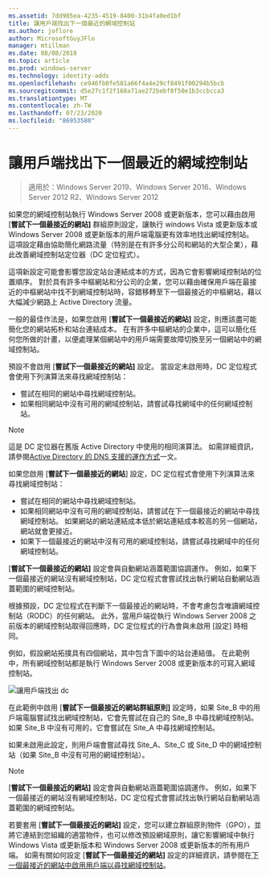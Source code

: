 ```yaml
---
ms.assetid: 7dd905ea-4235-4519-8400-31b4fa0ed1bf
title: 讓用戶端找出下一個最近的網域控制站
ms.author: joflore
author: MicrosoftGuyJFlo
manager: mtillman
ms.date: 08/08/2018
ms.topic: article
ms.prod: windows-server
ms.technology: identity-adds
ms.openlocfilehash: ce946fb0fe581a66f4a4e29cf8491f00294b5bcb
ms.sourcegitcommit: d5e27c1f2f168a71ae272bebf8f50e1b3ccbcca3
ms.translationtype: MT
ms.contentlocale: zh-TW
ms.lasthandoff: 07/23/2020
ms.locfileid: "86953580"
---
```

# <a name="enabling-clients-to-locate-the-next-closest-domain-controller"></a>讓用戶端找出下一個最近的網域控制站

> 適用於：Windows Server 2019、Windows Server 2016、Windows Server 2012 R2、Windows Server 2012

如果您的網域控制站執行 Windows Server 2008 或更新版本，您可以藉由啟用 [**嘗試下一個最接近的網站]** 群組原則設定，讓執行 windows Vista 或更新版本或 Windows Server 2008 或更新版本的用戶端電腦更有效率地找出網域控制站。 這項設定藉由協助簡化網路流量（特別是在有許多分公司和網站的大型企業），藉此改善網域控制站定位器（DC 定位程式）。

這項新設定可能會影響您設定站台連結成本的方式，因為它會影響網域控制站的位置順序。 對於具有許多中樞網站和分公司的企業，您可以藉由確保用戶端在最接近的中樞網站中找不到網域控制站時，容錯移轉至下一個最接近的中樞網站，藉以大幅減少網路上 Active Directory 流量。

一般的最佳作法是，如果您啟用 [**嘗試下一個最接近的網站]** 設定，則應該盡可能簡化您的網站拓朴和站台連結成本。 在有許多中樞網站的企業中，這可以簡化任何您所做的計畫，以便處理某個網站中的用戶端需要故障切換至另一個網站中的網域控制站。

預設不會啟用 [**嘗試下一個最接近的網站]** 設定。 當設定未啟用時，DC 定位程式會使用下列演算法來尋找網域控制站：

- 嘗試在相同的網站中尋找網域控制站。
- 如果相同網站中沒有可用的網域控制站，請嘗試尋找網域中的任何網域控制站。

> [!NOTE]
> 這是 DC 定位器在舊版 Active Directory 中使用的相同演算法。 如需詳細資訊，請參閱[Active Directory 的 DNS 支援的運作方式](/previous-versions/windows/it-pro/windows-server-2003/cc759550(v=ws.10))一文。

如果您啟用 [**嘗試下一個最接近的網站**] 設定，DC 定位程式會使用下列演算法來尋找網域控制站：

- 嘗試在相同的網站中尋找網域控制站。
- 如果相同網站中沒有可用的網域控制站，請嘗試在下一個最接近的網站中尋找網域控制站。 如果網站的網站連結成本低於網站連結成本較高的另一個網站，網站就會更接近。
- 如果下一個最接近的網站中沒有可用的網域控制站，請嘗試尋找網域中的任何網域控制站。

[**嘗試下一個最接近的網站]** 設定會與自動網站涵蓋範圍協調運作。 例如，如果下一個最接近的網站沒有網域控制站，DC 定位程式會嘗試找出執行網站自動網站涵蓋範圍的網域控制站。

根據預設，DC 定位程式在判斷下一個最接近的網站時，不會考慮包含唯讀網域控制站（RODC）的任何網站。 此外，當用戶端從執行 Windows Server 2008 之前版本的網域控制站取得回應時，DC 定位程式的行為會與未啟用 [設定] 時相同。

例如，假設網站拓撲具有四個網站，其中包含下圖中的站台連結值。 在此範例中，所有網域控制站都是執行 Windows Server 2008 或更新版本的可寫入網域控制站。

![讓用戶端找出 dc](media/Enabling-Clients-to-Locate-the-Next-Closest-Domain-Controller/beff4087-fb2a-463b-96ac-d440a9e29b75.gif)

在此範例中啟用 [**嘗試下一個最接近的網站群組原則]** 設定時，如果 Site_B 中的用戶端電腦嘗試找出網域控制站，它會先嘗試在自己的 Site_B 中尋找網域控制站。 如果 Site_B 中沒有可用的，它會嘗試在 Site_A 中尋找網域控制站。

如果未啟用此設定，則用戶端會嘗試尋找 Site_A、Site_C 或 Site_D 中的網域控制站（如果 Site_B 中沒有可用的網域控制站）。

> [!NOTE]
> [**嘗試下一個最接近的網站]** 設定會與自動網站涵蓋範圍協調運作。 例如，如果下一個最接近的網站沒有網域控制站，DC 定位程式會嘗試找出執行網站自動網站涵蓋範圍的網域控制站。

若要套用 [**嘗試下一個最接近的網站]** 設定，您可以建立群組原則物件（GPO），並將它連結到您組織的適當物件，也可以修改預設網域原則，讓它影響網域中執行 Windows Vista 或更新版本和 Windows Server 2008 或更新版本的所有用戶端。 如需有關如何設定 [**嘗試下一個最接近的網站]** 設定的詳細資訊，請參閱在[下一個最接近的網站中啟用用戶端以尋找網域控制站](/previous-versions/windows/it-pro/windows-server-2008-r2-and-2008/cc772592(v=ws.10))。
